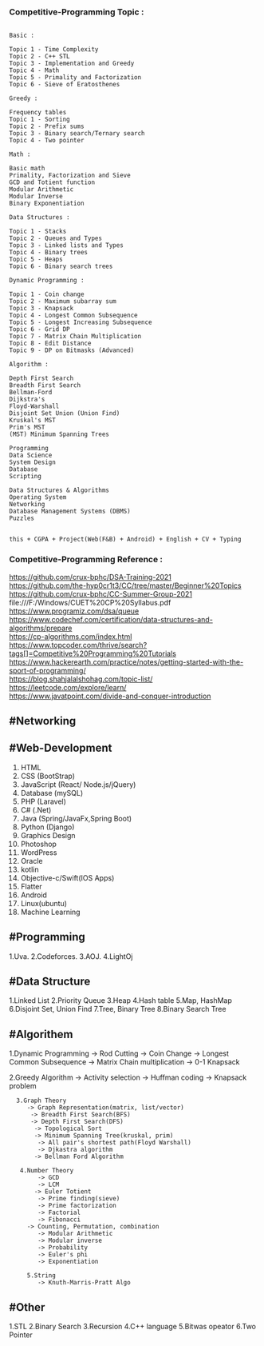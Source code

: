 ### Competitive-Programming Topic :
```

Basic :

Topic 1 - Time Complexity
Topic 2 - C++ STL 
Topic 3 - Implementation and Greedy 
Topic 4 - Math 
Topic 5 - Primality and Factorization
Topic 6 - Sieve of Eratosthenes

Greedy :

Frequency tables
Topic 1 - Sorting
Topic 2 - Prefix sums
Topic 3 - Binary search/Ternary search
Topic 4 - Two pointer

Math :

Basic math
Primality, Factorization and Sieve
GCD and Totient function
Modular Arithmetic
Modular Inverse
Binary Exponentiation

Data Structures :

Topic 1 - Stacks
Topic 2 - Queues and Types
Topic 3 - Linked lists and Types
Topic 4 - Binary trees
Topic 5 - Heaps
Topic 6 - Binary search trees

Dynamic Programming :

Topic 1 - Coin change
Topic 2 - Maximum subarray sum
Topic 3 - Knapsack
Topic 4 - Longest Common Subsequence
Topic 5 - Longest Increasing Subsequence
Topic 6 - Grid DP 
Topic 7 - Matrix Chain Multiplication
Topic 8 - Edit Distance
Topic 9 - DP on Bitmasks (Advanced)

Algorithm :

Depth First Search
Breadth First Search
Bellman-Ford
Dijkstra's
Floyd-Warshall
Disjoint Set Union (Union Find)
Kruskal's MST
Prim's MST
(MST) Minimum Spanning Trees

```
```
Programming
Data Science 
System Design
Database
Scripting

Data Structures & Algorithms
Operating System
Networking
Database Management Systems (DBMS)
Puzzles


this + CGPA + Project(Web(F&B) + Android) + English + CV + Typing
```

### Competitive-Programming Reference :

https://github.com/crux-bphc/DSA-Training-2021 </br>
https://github.com/the-hyp0cr1t3/CC/tree/master/Beginner%20Topics </br>
https://github.com/crux-bphc/CC-Summer-Group-2021 </br>
file:///F:/Windows/CUET%20CP%20Syllabus.pdf </br>
https://www.programiz.com/dsa/queue </br>
https://www.codechef.com/certification/data-structures-and-algorithms/prepare </br>
https://cp-algorithms.com/index.html </br>
https://www.topcoder.com/thrive/search?tags[]=Competitive%20Programming%20Tutorials </br>
https://www.hackerearth.com/practice/notes/getting-started-with-the-sport-of-programming/ </br>
https://blog.shahjalalshohag.com/topic-list/ </br>
https://leetcode.com/explore/learn/ </br>
https://www.javatpoint.com/divide-and-conquer-introduction </br>



#Networking
----------------

#Web-Development
----------------------
1. HTML
2. CSS (BootStrap)
3. JavaScript (React/ Node.js/jQuery)
4. Database (mySQL)
5. PHP (Laravel)
6. C# (.Net)
7. Java (Spring/JavaFx,Spring Boot)
8. Python (Django)
9. Graphics Design
10. Photoshop 
11. WordPress
12. Oracle
13. kotlin
14. Objective-c/Swift(IOS Apps)
15. Flatter
16. Android
17. Linux(ubuntu)
18. Machine Learning

#Programming
----------------
1.Uva.
2.Codeforces.
3.AOJ.
4.LightOj

#Data Structure
-----------------
1.Linked List 
2.Priority Queue
3.Heap
4.Hash table
5.Map, HashMap
6.Disjoint Set, Union Find
7.Tree, Binary Tree
8.Binary Search Tree

#Algorithem
--------------
  1.Dynamic Programming
       -> Rod Cutting
       -> Coin Change
      -> Longest Common Subsequence
       -> Matrix Chain multiplication
       -> 0-1 Knapsack
    
   2.Greedy Algorithm
        -> Activity selection
       -> Huffman coding
       -> Knapsack problem

      3.Graph Theory
         -> Graph Representation(matrix, list/vector)
          -> Breadth First Search(BFS)
          -> Depth First Search(DFS)
           -> Topological Sort
           -> Minimum Spanning Tree(kruskal, prim)
            -> All pair's shortest path(Floyd Warshall)
            -> Djkastra algorithm
           -> Bellman Ford Algorithm

       4.Number Theory
            -> GCD
            -> LCM
           -> Euler Totient
            -> Prime finding(sieve)
            -> Prime factorization
            -> Factorial
            -> Fibonacci
         -> Counting, Permutation, combination
            -> Modular Arithmetic
            -> Modular inverse
            -> Probability
            -> Euler's phi
            -> Exponentiation
        
         5.String
            -> Knuth-Marris-Pratt Algo


#Other
--------
1.STL
2.Binary Search
3.Recursion
4.C++ language
5.Bitwas opeator
6.Two Pointer

